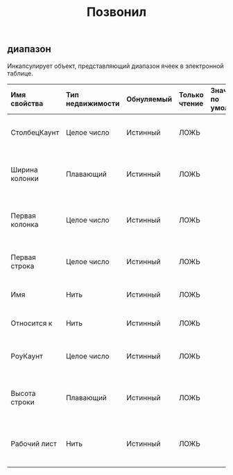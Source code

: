 ﻿---
title: Позвонил
second_title: Aspose.Cells Cloud Documen
type: docs
url: /ru/specification/model/range/
description: "Aspose.Cells Спецификация модели облака: Диапазон. Легко обрабатывайте Excel и другие документы электронных таблиц с помощью таких функций, как открытие, создание, редактирование, разделение, слияние, сравнение и преобразование."
kwords: Excel, Office, электронная таблица, Cloud REST API, диапазон
weight: 50
---
## **диапазон**

 Инкапсулирует объект, представляющий диапазон ячеек в электронной таблице.

| Имя свойства| Тип недвижимости| Обнуляемый| Только чтение| Значение по умолчанию| Описание|
|:- |:- |:- |:- |:- |:- |
| СтолбецКаунт| Целое число| Истинный| ЛОЖЬ|| Получает количество столбцов в диапазоне.|
| Ширина колонки| Плавающий| Истинный| ЛОЖЬ|| Устанавливает или получает ширину столбца этого диапазона.|
| Первая колонка| Целое число| Истинный| ЛОЖЬ|| Получает индекс первого столбца диапазона.|
| Первая строка| Целое число| Истинный| ЛОЖЬ||Получает индекс первой строки диапазона.|
| Имя| Нить| Истинный| ЛОЖЬ|| Получает или задает имя диапазона.|
| Относится к| Нить| Истинный| ЛОЖЬ|| Получает ссылку на диапазон.|
| РоуКаунт| Целое число| Истинный| ЛОЖЬ|| Получает количество строк в диапазоне.|
| Высота строки| Плавающий| Истинный| ЛОЖЬ|| Устанавливает или получает высоту строк в этом диапазоне|
| Рабочий лист| Нить| Истинный| ЛОЖЬ|| Получает объект, содержащий этот диапазон.|

